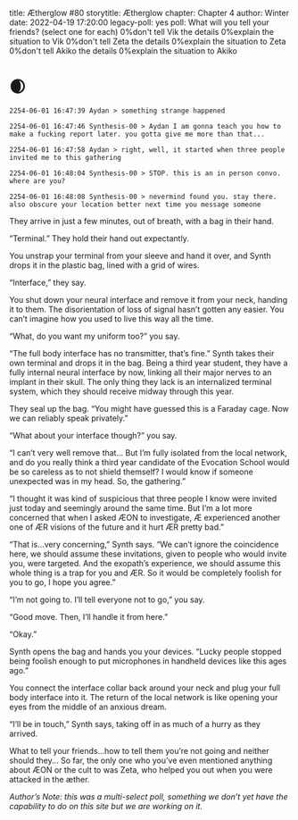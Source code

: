 title: Ætherglow #80
storytitle: Ætherglow 
chapter: Chapter 4
author: Winter
date: 2022-04-19 17:20:00
legacy-poll: yes
poll: What will you tell your friends? (select one for each)
      0%don't tell Vik the details
      0%explain the situation to Vik
      0%don't tell Zeta the details
      0%explain the situation to Zeta
      0%don't tell Akiko the details
      0%explain the situation to Akiko

🌒
=

`2254-06-01 16:47:39 Aydan > something strange happened`

`2254-06-01 16:47:46 Synthesis-00 > Aydan I am gonna teach you how to make a fucking report later. you gotta give me more than that...`

`2254-06-01 16:47:58 Aydan > right, well, it started when three people invited me to this gathering`

`2254-06-01 16:48:04 Synthesis-00 > STOP. this is an in person convo. where are you?`

`2254-06-01 16:48:08 Synthesis-00 > nevermind found you. stay there. also obscure your location better next time you message someone`

They arrive in just a few minutes, out of breath, with a bag in their hand.

“Terminal.” They hold their hand out expectantly.

You unstrap your terminal from your sleeve and hand it over, and Synth drops it in the plastic bag, lined with a grid of wires.

“Interface,” they say.

You shut down your neural interface and remove it from your neck, handing it to them. The disorientation of loss of signal hasn’t gotten any easier. You can’t imagine how you used to live this way all the time.

“What, do you want my uniform too?” you say.

“The full body interface has no transmitter, that’s fine.” Synth takes their own terminal and drops it in the bag. Being a third year student, they have a fully internal neural interface by now, linking all their major nerves to an implant in their skull. The only thing they lack is an internalized terminal system, which they should receive midway through this year.

They seal up the bag. “You might have guessed this is a Faraday cage. Now we can reliably speak privately.”

“What about your interface though?” you say.

“I can’t very well remove that... But I’m fully isolated from the local network, and do you really think a third year candidate of the Evocation School would be so careless as to not shield themself? I would know if someone unexpected was in my head. So, the gathering.”

“I thought it was kind of suspicious that three people I know were invited just today and seemingly around the same time. But I’m a lot more concerned that when I asked ÆON to investigate, Æ experienced another one of ÆR visions of the future and it hurt ÆR pretty bad.”

“That is...very concerning,” Synth says. “We can’t ignore the coincidence here, we should assume these invitations, given to people who would invite you, were targeted. And the exopath’s experience, we should assume this whole thing is a trap for you and ÆR. So it would be completely foolish for you to go, I hope you agree.”

“I’m not going to. I’ll tell everyone not to go,” you say.

“Good move. Then, I’ll handle it from here.”

“Okay.”

Synth opens the bag and hands you your devices. “Lucky people stopped being foolish enough to put microphones in handheld devices like this ages ago.”

You connect the interface collar back around your neck and plug your full body interface into it. The return of the local network is like opening your eyes from the middle of an anxious dream.

“I’ll be in touch,” Synth says, taking off in as much of a hurry as they arrived.

What to tell your friends...how to tell them you’re not going and neither should they... So far, the only one who you’ve even mentioned anything about ÆON or the cult to was Zeta, who helped you out when you were attacked in the æther.


*Author’s Note: this was a multi-select poll, something we don’t yet have the capability to do on this site but we are working on it.*
